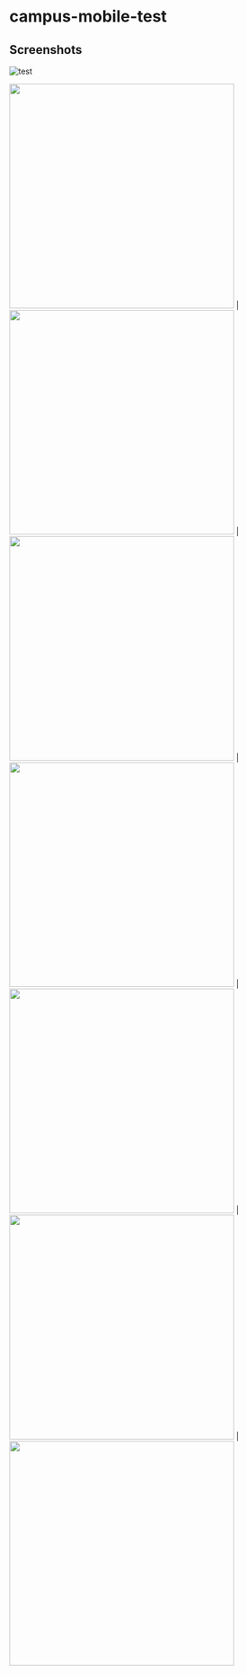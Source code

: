 # campus-mobile-test

## Screenshots
![test](https://github.com/UCSD/campus-mobile/blob/screenshots/screenshots/v5.0/ios/weather_card.png?raw=true "Weather")

<img src="https://github.com/UCSD/campus-mobile/blob/screenshots/screenshots/v5.0/ios/weather_card.png?raw=true" width="400" /> | <img src="https://github.com/UCSD/campus-mobile/blob/screenshots/screenshots/v5.0/ios/weather_card.png?raw=true" width="400" /> | <img src="https://github.com/UCSD/campus-mobile/blob/screenshots/screenshots/v5.0/ios/weather_card.png?raw=true" width="400" /> | <img src="https://github.com/UCSD/campus-mobile/blob/screenshots/screenshots/v5.0/ios/weather_card.png?raw=true" width="400" /> | <img src="https://github.com/UCSD/campus-mobile/blob/screenshots/screenshots/v5.0/ios/weather_card.png?raw=true" width="400" /> | <img src="https://github.com/UCSD/campus-mobile/blob/screenshots/screenshots/v5.0/ios/weather_card.png?raw=true" width="400" /> | <img src="https://github.com/UCSD/campus-mobile/blob/screenshots/screenshots/v5.0/ios/weather_card.png?raw=true" width="400" />


